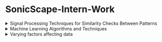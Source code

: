 # SonicScape-Intern-Work
<details>
  <summary>Signal Processing Techniques for Similarity Checks Between Patterns</summary>
  
# Signal Processing Techniques for Similarity Checks Between Patterns

## Cross Correlation
- Measure of similarity of two series as a function of displacement of one relative to the other.
- Ranges from -1 to +1.

## Dynamic Time Warping (DTW)
- Compares two temporal sequences that don't perfectly sync up through mathematics.
- Uses adaptive time normalization to create a warping path for sequences with different lengths and speeds.
- Requires matching every index from the first sequence with one or more indices from the other sequence.

## Fast Fourier Transform (FFT)
- Decomposes the original sequence of length N into a series of short sequences.
- Transforms signals from the time domain to the frequency domain.
- Frequency components can be used to identify similarity.

## Wavelet Transform
- Efficient method for evaluating small waves.
- Includes two transformation techniques: Continuous Wavelet Transform (CWT) and Discrete Wavelet Transform (DWT).
- Decomposes a signal into a set of basis functions (wavelets) that can analyze at various scales.

## Short Time Fourier Transform (STFT)
- Computes the Fourier transform of short, overlapping windows of the signal to analyze frequency over time.
- Used to determine sinusoidal frequency and phase content of local sections of a signal.
- Provides a smoother and more accurate frequency spectrum compared to FFT.

## Autocorrelation
- Measures the similarity of a signal with a delayed version of itself to identify repeating patterns.
- Not appropriate for comparing two different signals.

## Spectral Coherence
- Measures coherence between two signals in the frequency domain to identify common frequency components.
- Commonly used to estimate power transfer between input and output of a linear system.
- Tests for similar frequency components to determine the degree of linear dependency between signals.

## Singular Value Decomposition (SVD)
- Decomposes the data matrix into its constituent parts to identify common patterns.

## Principal Component Analysis (PCA)
- Reduces the dimensionality of data while preserving information to identify similarity.
- Similar datasets will have similar principal components.

## Dynamic Mode Decomposition (DMD)
- Data-driven analysis decomposes complex, non-linear systems into modes revealing underlying patterns and dynamics through spectral analysis.
- Used for dimensionality reduction, pattern recognition, noise reduction, and anomaly detection.

## Empirical Mode Decomposition (EMD)
- Decomposes signals into a set of oscillatory components called Intrinsic Mode Functions (IMFs) to analyze similarities.
- Useful for non-stationary signals.
- Output remains in the time spectrum and is not based on sine waves like FFT.

## Envelope Analysis
- Targets amplitude variation in vibration signals.
- Steps include shifting the frequency range in the high-frequency band to the base band, filtering the frequency-shifted signal using a low-pass filter, and calculating the envelope signal of the filtered signal.

## Hilbert Transform
- Computes instantaneous frequency and amplitude of a signal to analyze similarity in the time-frequency domain.
- Imparts a phase shift of +90 or -90 degrees to every frequency component of a function.
- Used to remove rapid oscillations from a signal to produce a direct representation of the envelope.

## Cosine Similarity
- Measures similarity between different data points or signals by calculating the cosine of the angle between two signals.
- Measures similarity based on the orientation of the signal.

## Symbolic Aggregate Approximation (SAX)
- Approximates time series data as a sequence of symbols to reduce dimensionality while preserving important characteristics.
- Reduces index dimension by using the boundary distance measure, which is lower than the Euclidean distance.

## Symbolic Bispectra based Lempel Ziv Complexity
- Combines symbolic representation with bispectral analysis, which examines the interaction between different frequency components of data.

</details>

<details>
  <summary>Machine Learning Algorithms and Techniques</summary>

  # Machine Learning Techniques

## Machine Learning Types

1. **Supervised Learning**
   - A) Continuous target variable → Regression → House price prediction
   - B) Categorical target variable → Classification → Medical imaging

2. **Unsupervised Learning**
   - A) Clustering → Customer segmentation
   - B) Association → Market basket analysis

3. **Semi-Supervised Learning**
   - A) Categorical target variable
     - Classification → Text classification
     - Clustering → Lane finding on GPS data

4. **Reinforcement Learning**
   - A) Categorical target variable
     - Classification → Optimized marketing
   - B) No target variable available
     - Control → Driverless cars

## Machine Learning Models

1. **Linear Regression**
   - Data analysis technique that predicts the value of unknown data by using another related and known data.
   - Example: Real estate company wants to predict the selling prices of houses based on various factors.

2. **Ridge Regression**
   - Statistical regularization technique (L2 regularization). Adds a penalty to the cost function to reduce overfitting.

3. **Lasso Regression**
   - Statistical regularization technique (L1 regularization). Adds the absolute value of the magnitude of the coefficient as a penalty term to the loss function.

4. **Elastic Net Regression**
   - Linear regression technique that uses a penalty term as both L1 and L2 norms weighted by a parameter called alpha. Useful for datasets with many predictors and multicollinearity.

5. **Logistic Regression**
   - Used to find answers to questions that have two or more finite outcomes. Appropriate when the total count has an upper limit and initial growth is exponential. Used for binary classification where the sigmoid function takes input as independent variables.
   - Example: Marketing research firm uses it to predict the likelihood of a customer purchasing a product based on their age, income, and education level.

6. **Decision Tree**
   - Non-parametric supervised algorithm used for both classification and regression tasks. Represents a series of decisions and their possible consequences.
   - Example: Decision tree is like a flow chart that helps a person decide what to wear based on weather conditions.

7. **Random Forest**
   - Ensemble technique that combines the output of multiple decision trees to reach a single result. Can handle both classification and regression problems.
   - Example: Classifies whether an email is spam or not. For regression problems, uses features like size, number of bedrooms, location, and age to predict the selling price of houses based on these features.

8. **Gradient Boosting Machine**
   - Combines the predictions from multiple decision trees by building a model in a stage-wise manner from weak learners and improves by correcting errors of previous models.
   - Example: Used in financial forecasting to predict stock prices by combining multiple decision trees, with each iteration refining predictions based on errors from earlier models. Both random forest and gradient boosting are ensemble techniques.

9. **XGBoost**
   - Scalable distributed gradient boost that provides parallel tree boosting and is one of the most used libraries.
   - Features include regularization, parallel processing, handling missing values, tree pruning, and built-in cross-validation. Can be used in high-stakes applications like fraud detection.

10. **LightGBM**
    - Faster training speed and higher efficiency. Uses a histogram-based algorithm that buckets continuous feature values into discrete bins, which speeds up the training procedure and uses low memory usage.

11. **CatBoost**
    - Designed for use on problems like regression with a very large number of independent features. Offers the highest predictive accuracy but is computationally expensive.
    - Works with categorical data and gradient boosting, hence the name CatBoost.

12. **AdaBoost**
    - Combines multiple weak learners to create a strong classifier. Each model is trained with a weighted dataset emphasizing instances that the previous model misclassified.

13. **Support Vector Machine (SVM)**
    - Supervised machine learning algorithm that classifies data by finding an optimal line or hyperplane that maximizes the margin between classes in an N-dimensional space.
    - Trained using several kernel functions:
      - A) Linear kernel function
      - B) Quadratic kernel function
      - C) Gaussian radial basis kernel function
      - D) Multilayer perceptron kernel function
    - Example: Used for handwriting recognition, intrusion detection, email classification, etc. Provides high-quality results but can be slow for non-linear problems and big data.

14. **K-Nearest Neighbor (KNN)**
    - Machine learning algorithm that uses proximity to compare one data point with a set of data it was trained on and has memorized to make predictions.
    - The most commonly used distance metric is Euclidean distance, where the nearest neighbor is assigned based on sorted distances.
    - Small K values lead to low bias and high variance.

15. **Principal Component Analysis (PCA)**
    - Dimensionality reduction method often used to reduce the dimensionality of large datasets by transforming a large set of variables into a smaller one that still contains most of the information.

16. **Independent Component Analysis (ICA)**
    - Technique used to separate mixed signals into their independent sources.

17. **Non-Negative Matrix Factorization (NMF)**
    - Matrix V is factorized into W (basis matrix) and H (coefficient matrix). This method constrains entries to be non-negative and helps in rank reduction.
    - Example: Used in image processing where NMF decomposes the image to assist in feature extraction and noise reduction.

18. **Gaussian Mixture Model (GMM)**
    - Soft clustering technique used in unsupervised learning to determine the probability that a given data point belongs to a cluster. Estimates mean and covariance of the components.
    - Applications include anomaly detection, clustering, and density estimation.

19. **Hierarchical Clustering**
    - Algorithm that groups similar objects into clusters hierarchically. Ends with a set of clusters where each cluster is distinct from others, and objects within each cluster are broadly similar.
    - Example: Clustering four cars into two clusters based on car types like sedan and SUV.

20. **Mean Shift Clustering**
    - Shifts each data point towards the highest density of distribution points within a certain radius.

21. **Agglomerative Clustering**
    - Begins with N groups, each containing one entity, and then merges the two most similar groups at each stage until a single group containing all data is reached.

22. **Feedforward Neural Networks**
    - Information flows in only one direction from input nodes through hidden nodes to output nodes.
    - Consists of an input layer, hidden layers, and an output layer.
    - Example: Used for image classification where an image is input, and the model predicts the class label of the image.

23. **Convolutional Neural Networks (CNN)**
    - Includes convolutional layers, max-pooling layers, and fully connected layers. Used to detect and classify objects in an image.

24. **Recurrent Neural Networks (RNN)**
    - Output from the previous step is fed as input to the current step.
    - Example: Can create a language translator with an RNN that analyzes a sentence and correctly structures the words in a different language.

25. **Long Short-Term Memory (LSTM)**
    - Strong ability to learn and predict sequential data. Has input, forget, and output gates for processing sequences.
    - Applications include speech recognition, time series prediction, etc.

26. **Gated Recurrent Unit (GRU)**
    - Similar to LSTM but with a simpler architecture and fewer parameters. Designed to model sequential data by selectively remembering or forgetting information over time.

27. **Autoencoders**
    - Special type of neural network trained to copy input to output. Used for tasks like noise reduction in images to improve quality.

28. **Variational Autoencoder (VAE)**
    - Enhanced form of an autoencoder that uses regularization techniques to overcome overfitting and ensure desirable properties.

29. **Generative Adversarial Network (GAN)**
    - Learns to generate new data with the same statistics as a training set. Generates completely new images rather than just improving existing ones like autoencoders.

30. **Multi-Layer Perceptron (MLP)**
    - Neural network with multiple layers of nodes fully connected to each other. Used in natural language processing, image recognition, and speech recognition.

31. **Seq2Seq Model**
    - Attention model that allows the decoder to focus on the most relevant parts of the input sequence. Boosts accuracy in sequence-to-sequence tasks.

32. **Word Embedding Model**
    - Representation of words as vectors in a multi-dimensional space where the distance and direction between vectors reflect the similarity and relationship among corresponding words.

33. **ARIMA (AutoRegressive Integrated Moving Average)**
    - Time series analysis technique for forecasting future values based on past values. Uses lagged moving averages to smooth time series data.
    - Used in technical analysis to forecast future security prices.

34. **Seasonal ARIMA**
    - Extension of ARIMA that includes seasonality in addition to non-seasonal components.

35. **Dynamic Time Warping (DTW)**
    - Measure of similarity between two temporal sequences that may vary in speed. Replaces Euclidean distance by allowing many-to-one comparisons.

36. **Hidden Markov Model (HMM)**
    - Predicts future values based on current and previous values. Captures underlying patterns in sequential data.

37. **Naive Bayes**
    - Probabilistic classifier based on applying Bayes' theorem with naive assumptions between features. Assumes the presence of a particular feature in a class is independent of the presence of any other feature.


</details>
<details>
<summary>Varying factors affecting data</summary>

<br> 
<details>
<summary>General factors that influence data quality</summary>

1) **Research Design** - Methods of data collection and qualitative & quantitative approach.

2) **Sampling Strategy** - Methods used like random, stratified, convenience sampling impact data variability.

3) **Data Collection Methods** - Techniques employed influence data type and quality. Also, the environment affects the quality of data.

4) **Measurement Tools** - Instruments ensure validity and reliability of data.

5) **Timing** - Collection timing influences data relevance.

6) **Researcher Bias** - Personal perspectives can unintentionally affect data collection and analysis.

7) **Resources** - Availability of time, budget, and technology affect scope and feasibility.

8) **Data Quality Control** - Procedures ensure accuracy, completeness, and consistency of collected data.
</details>


<details>
  <summary>General factors that influence data quality collected from vibration sensors</summary>

1) **Sensor Selection** - The type and quality of sensors chosen for vibration measurement can significantly impact the accuracy and range of data collected. Factors such as frequency response, sensitivity, resolution, and durability of the sensors are crucial considerations.

2) **Placement of Sensors** - Proper placement of sensors on the equipment or structure being monitored is critical. Sensors should be positioned to capture vibrations accurately and representatively, considering factors like mounting surface, orientation, and proximity to vibration sources.

3) **Sampling Rate** - The rate at which data is sampled (sampling frequency) affects the level of detail captured in the vibration signals. Higher sampling rates capture more nuances in vibrations but may require more storage and processing resources.

4) **Signal Conditioning** - Pre-processing of the vibration signals through filtering, amplification, and noise reduction techniques can improve the quality of the data collected, enhancing the accuracy of subsequent analysis.

5) **Calibration** - Regular calibration of sensors ensures that they are measuring vibrations accurately over time. Calibration helps maintain data integrity and reliability, especially in long-term monitoring applications.

6) **Environmental Conditions** - Factors such as temperature, humidity, and electromagnetic interference (EMI) can influence sensor performance and data quality. Monitoring and controlling these environmental variables are essential for reliable data collection.

7) **Data Synchronization** - When using multiple sensors or integrating vibration data with other types of data (e.g., temperature, pressure), synchronization ensures that all data points are aligned in time, avoiding discrepancies in analysis.


</details>

<details>
  <summary>Factors that influence pattern of relationship in data</summary>

1) **Equipment Variation** - Differences calibration of the sensors used to measure temperature and acceleration can introduce variability in the data.

2) **Operational Conditions** - Variations in operational parameters such as speed, load, or environmental conditions (humidity, atmospheric pressure) can influence both temperature and acceleration readings.

3) **Sampling Frequency** - The rate at which data is sampled affects the resolution and detail of patterns captured in the datasets.

4) **Seasonal Variations** - Seasonal changes can impact temperature readings and may influence patterns observed in acceleration data, especially in outdoor or environmental monitoring.

5) **Vibration Sources** - Specific machinery or processes generating vibrations can cause distinct patterns in acceleration data across different axes.

6) **Temperature Effects on Material Properties** - Temperature changes can affect material properties, potentially influencing vibration patterns and acceleration readings.

7) **Structural Dynamics** - The natural frequencies and modal characteristics of structures being monitored can affect acceleration patterns, especially in structural health monitoring applications.

8) **Data Synchronization** - Ensuring that time stamps align correctly across temperature and acceleration datasets is crucial for accurate analysis of temporal correlations and patterns.

</details>
</details>
